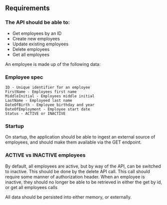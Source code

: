 ## Requirements
### The API should be able to:
* Get employees by an ID
* Create new employees
* Update existing employees
* Delete employees
* Get all employees

An employee is made up of the following data:

### Employee spec
```
ID - Unique identifier for an employee
FirstName - Employees first name
MiddleInitial - Employees middle initial
LastName - Employeed last name
DateOfBirth - Employee birthday and year
DateOfEmployment - Employee start date
Status - ACTIVE or INACTIVE
```

### Startup

On startup, the application should be able to ingest an external source of employees, and should make them available via the GET endpoint.


### ACTIVE vs INACTIVE employees

By default, all employees are active, but by way of the API, can be switched to inactive. This should be done by the delete API call. This call should require some manner of authorization header.
When an employee is inactive, they should no longer be able to be retrieved in either the get by id, or get all employees calls 

All data should be persisted into either memory, or externally.
